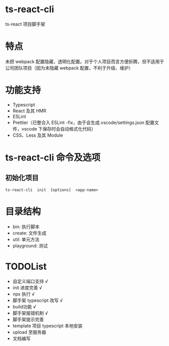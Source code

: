 # ts-react-cli

ts-react 项目脚手架

# 特点

未把 webpack 配置隐藏，透明化配置。对于个人项目而言方便折腾，但不适用于公司团队项目（因为未隐藏 webpack 配置，不利于升级、维护）

# 功能支持

- Typescript
- React 及其 HMR
- ESLint
- Prettier（已整合入 ESLint -fix，由于会生成.vscode/settings.json 配置文件，vscode 下保存时会自动格式化代码）
- CSS、Less 及其 Module

# ts-react-cli 命令及选项

## 初始化项目

```
ts-react-cli  init  [options]  <app-name>
```

# 目录结构

- bin: 执行脚本
- create: 文件生成
- util: 单元方法
- playground: 测试

# TODOList

- 自定义端口支持 √
- init 进度完善 √
- npx 执行 √
- 脚手架 typescript 改写 √
- build功能 √
- 脚手架报错机制 √
- 脚手架提示完善
- template 项目 typescript 本地安装
- upload 至服务器
- 文档编写
